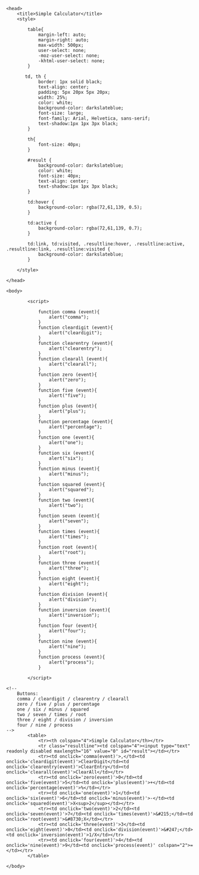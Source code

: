 
<html lang="en-GB">

    <head>        
        <title>Simple Calculator</title>
        <style>

            table{
                margin-left: auto;
                margin-right: auto;
                max-width: 500px;
                user-select: none;
                -moz-user-select: none;
                -khtml-user-select: none;
            }

           td, th {
                border: 1px solid black;
                text-align: center;
                padding: 5px 20px 5px 20px;
                width: 25%;
                color: white;
                background-color: darkslateblue;
                font-size: large;
                font-family: Arial, Helvetica, sans-serif;
                text-shadow:1px 1px 3px black;    
            }

            th{
                font-size: 40px;
            }

            #result {
                background-color: darkslateblue;
                color: white;
                font-size: 40px;
                text-align: center;
                text-shadow:1px 1px 3px black;
            }

            td:hover {
                background-color: rgba(72,61,139, 0.5);
            }

            td:active {
                background-color: rgba(72,61,139, 0.7);
            }

            td:link, td:visited, .resultline:hover, .resultline:active, .resultline:link, .resultline:visited {
                background-color: darkslateblue;
            }

        </style>

    </head>

    <body>

            <script>

                function comma (event){
                    alert("comma");
                }
                function cleardigit (event){
                    alert("cleardigit");
                }
                function clearentry (event){
                    alert("clearentry");
                }
                function clearall (event){
                    alert("clearall");
                }
                function zero (event){
                    alert("zero");
                }
                function five (event){
                    alert("five");
                }
                function plus (event){
                    alert("plus");
                }
                function percentage (event){
                    alert("percentage");
                }
                function one (event){
                    alert("one");
                }
                function six (event){
                    alert("six");
                }
                function minus (event){
                    alert("minus");
                }
                function squared (event){
                    alert("squared");
                }
                function two (event){
                    alert("two");
                }
                function seven (event){
                    alert("seven");
                }
                function times (event){
                    alert("times");
                }
                function root (event){
                    alert("root");
                }
                function three (event){
                    alert("three");
                }
                function eight (event){
                    alert("eight");
                }
                function division (event){
                    alert("division");
                }
                function inversion (event){
                    alert("inversion");
                }
                function four (event){
                    alert("four");
                }
                function nine (event){
                    alert("nine");
                }
                function process (event){
                    alert("process");
                }
  
            </script>

    <!--
        Buttons:
        comma / cleardigit / clearentry / clearall
        zero / five / plus / percentage
        one / six / minus / squared
        two / seven / times / root
        three / eight / division / inversion
        four / nine / process
    -->
            <table>
                <tr><th colspan="4">Simple Calculator</th></tr>
                <tr class="resultline"><td colspan="4"><input type="text" readonly disabled maxlength="16" value="0" id="result"></td></tr>
                <tr><td onclick='comma(event)'>,</td><td onclick='cleardigit(event)'>ClearDigit</td><td onclick='clearentry(event)'>ClearEntry</td><td onclick='clearall(event)'>ClearAll</td></tr>
                <tr><td onclick='zero(event)'>0</td><td onclick='five(event)'>5</td><td onclick='plus(event)'>+</td><td onclick='percentage(event)'>%</td></tr>
                <tr><td onclick='one(event)'>1</td><td onclick='six(event)'>6</td><td onclick='minus(event)'>-</td><td onclick='squared(event)'>X<sup>2</sup></td></tr>
                <tr><td onclick='two(event)'>2</td><td onclick='seven(event)'>7</td><td onclick='times(event)'>&#215;</td><td onclick='root(event)'>&#8730;X</td></tr>
                <tr><td onclick='three(event)'>3</td><td onclick='eight(event)'>8</td><td onclick='division(event)'>&#247;</td><td onclick='inversion(event)'>1/X</td></tr>
                <tr><td onclick='four(event)'>4</td><td onclick='nine(event)'>9</td><td onclick='process(event)' colspan="2">=</td></tr>
            </table>

    </body>

</html>
